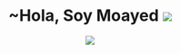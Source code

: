 <h1 align="center">~Hola, Soy Moayed <img src="https://cdn3.emoji.gg/emojis/1757-welcomehat.png"/></h1> 
  <p align="center">
<img src="https://media.giphy.com/media/iiJ870TcI3PZKxatzS/giphy.gif"/>
  </p>
